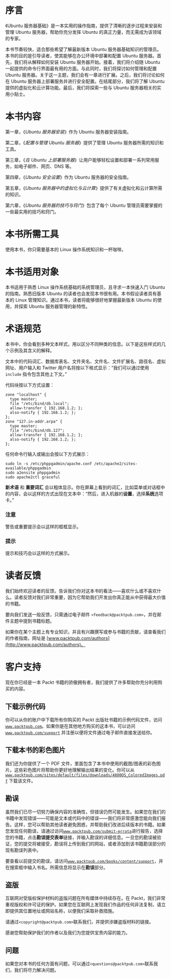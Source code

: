 # 序言

《Ubuntu 服务器基础》是一本实用的操作指南，提供了清晰的逐步过程来安装和管理 Ubuntu 服务器，帮助你充分发挥 Ubuntu 的真正力量，而无需成为该领域的专家。

本书节奏较快，适合那些希望了解最新版本 Ubuntu 服务器基础知识的管理员。本书的目的是引导读者，使其能够在办公环境中部署和配置 Ubuntu 服务器。首先，我们将从解释如何安装 Ubuntu 服务器开始。接着，我们将介绍随 Ubuntu 一起提供的命令行界面最有用的方面。与此同时，我们将探讨如何管理和配置 Ubuntu 服务器。关于这一主题，我们会有一章进行扩展。之后，我们将讨论如何在 Ubuntu 服务器上部署服务并进行安全配置。在结尾部分，我们将了解 Ubuntu 提供的虚拟化和云计算功能。最后，我们将探索一些与 Ubuntu 服务器相关的实用小贴士。

# 本书内容

第一章，《*Ubuntu 服务器安装*》作为 Ubuntu 服务器安装指南。

第二章，《*配置与管理 Ubuntu 服务器*》提供了管理 Ubuntu 服务器所需的知识和工具。

第三章，《*在 Ubuntu 上部署服务器*》让用户能够轻松设置和部署一系列常用服务，如电子邮件、网页、DNS 等。

第四章，《*Ubuntu 安全设置*》作为 Ubuntu 服务器的安全指南。

第五章，《*Ubuntu 服务器中的虚拟化与云计算*》提供了有关虚拟化和云计算所需的知识。

第六章，《*Ubuntu 服务器的技巧与窍门*》包含了每个 Ubuntu 管理员需要掌握的一些最实用的技巧和窍门。

# 本书所需工具

使用本书，你只需要基本的 Linux 操作系统知识和一杯咖啡。

# 本书适用对象

本书适用于熟悉 Linux 操作系统基础的系统管理员，且寻求一本快速入门 Ubuntu 的指南。熟悉旧版本 Ubuntu 的读者也会发现本书很有用。本书假设读者具有基本的 Linux 管理知识。通过本书，读者将能够很好地掌握最新版本 Ubuntu 的使用，并探索 Ubuntu 服务器管理的新特性。

# 术语规范

本书中，你会看到多种文本样式，用以区分不同种类的信息。以下是这些样式的几个示例及其含义的解释。

文本中的代码词汇、数据库表名、文件夹名、文件名、文件扩展名、路径名、虚拟网址、用户输入和 Twitter 用户名将按以下格式显示：“我们可以通过使用 `include` 指令包含其他上下文。”

代码块按以下方式设置：

```
zone "localhost" {
  type master;
  file "/etc/bind/db.local";
  allow-transfer { 192.168.1.2; };
  also-notify { 192.168.1.2; };
};
zone "127.in-addr.arpa" {
  type master;
  file "/etc/bind/db.127";
  allow-transfer { 192.168.1.2; };
  also-notify { 192.168.1.2; };
};
```

任何命令行输入或输出会按以下方式展示：

```
sudo ln -s /etc/phppgadmin/apache.conf /etc/apache2/sites-available/phppgadmin
sudo a2ensite phppgadmin
sudo apache2ctl graceful

```

**新术语** 和 **重要词汇** 会以粗体显示。你在屏幕上看到的词汇，比如菜单或对话框中的内容，会以这样的方式出现在文本中：“然后，进入机器的**设置**，选择**系统**选项卡。”

### 注意

警告或重要提示会以这样的框框显示。

### 提示

提示和技巧会以这样的方式展示。

# 读者反馈

我们始终欢迎读者的反馈。告诉我们你对这本书的看法——喜欢什么或不喜欢什么。读者反馈对我们非常重要，因为它帮助我们开发出你真正能从中获得最大价值的书籍。

要向我们发送一般反馈，只需通过电子邮件 `<feedback@packtpub.com>`，并在邮件主题中提到书籍标题。

如果你在某个主题上有专业知识，并且有兴趣撰写或参与书籍的贡献，请查看我们的作者指南，网址是 [www.packtpub.com/authors](http://www.packtpub.com/authors)。

# 客户支持

现在你已经是一本 Packt 书籍的骄傲拥有者，我们提供了许多帮助你充分利用购买的内容。

## 下载示例代码

你可以从你的账户中下载所有你购买的 Packt 出版社书籍的示例代码文件，访问 [`www.packtpub.com`](http://www.packtpub.com)。如果你是在其他地方购买的这本书，可以访问 [`www.packtpub.com/support`](http://www.packtpub.com/support) 并注册以便将文件通过电子邮件直接发送给你。

## 下载本书的彩色图片

我们还为你提供了一个 PDF 文件，里面包含了本书中使用的截图/图表的彩色图片。这些彩色图片将帮助你更好地理解输出结果的变化。你可以从 [`www.packtpub.com/sites/default/files/downloads/4800OS_ColoredImages.pdf`](http://www.packtpub.com/sites/default/files/downloads/4800OS_ColoredImages.pdf) 下载该文件。

## 勘误

虽然我们已尽一切努力确保内容的准确性，但错误仍然可能发生。如果您在我们的书籍中发现错误——可能是文本或代码中的错误——我们将非常感激您能向我们报告。这样，您可以帮助其他读者避免困惑，并帮助我们改进后续版本的书籍。如果您发现任何勘误，请通过访问[`www.packtpub.com/submit-errata`](http://www.packtpub.com/submit-errata)进行报告，选择您的书籍，点击**勘误提交表单**链接，并输入勘误的详细信息。一旦您的勘误被验证，您的提交将被接受，勘误将上传到我们的网站，或者添加到该书籍勘误部分的现有勘误列表中。

要查看以前提交的勘误，请访问[`www.packtpub.com/books/content/support`](https://www.packtpub.com/books/content/support)，并在搜索框中输入书名。所需信息将显示在**勘误**部分。

## 盗版

互联网对受版权保护材料的盗版问题在所有媒体中持续存在。在 Packt，我们非常重视版权和许可证的保护。如果您在互联网上发现我们作品的任何非法复制，请立即提供其位置地址或网站名称，以便我们采取补救措施。

请通过`<copyright@packtpub.com>`联系我们，并提供涉嫌盗版材料的链接。

感谢您帮助保护我们的作者以及我们为您提供宝贵内容的能力。

## 问题

如果您对本书的任何方面有问题，可以通过`<questions@packtpub.com>`联系我们，我们将尽力解决问题。
